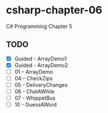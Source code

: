# csharp-chapter-06
C# Programming Chapter 5

## TODO
- [X] Guided - ArrayDemo1
- [X] Guided - ArrayDemo2
- [ ] 01 – ArrayDemo
- [ ] 04 – CheckZips
- [ ] 05 - DeliveryChanges
- [ ] 06 - ChatAWhile
- [ ] 07 - WhippetBus
- [ ] 10 - GuessAWord